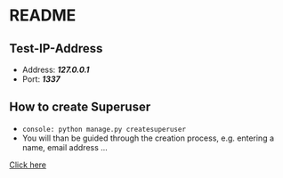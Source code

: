 # __README__


## Test-IP-Address
- Address: __*127.0.0.1*__
- Port: __*1337*__

## How to create Superuser
- `console: python manage.py createsuperuser`
- You will than be guided through the creation process, e.g. entering a name, email address ...
  

[Click here](http://127.0.0.1:1337)
